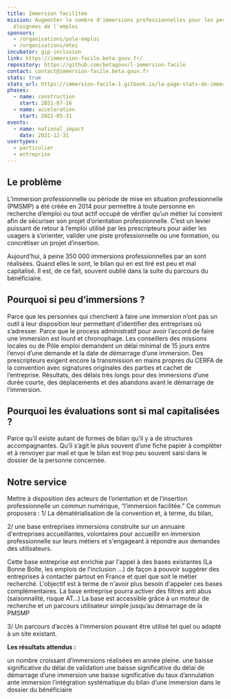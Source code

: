 ```yaml
---
title: Immersion facilitée
mission: Augmenter le nombre d'immersions professionnelles pour les personnes
  éloignées de l'emploi
sponsors:
  - /organisations/pole-emploi
  - /organisations/mtei
incubator: gip-inclusion
link: https://immersion-facile.beta.gouv.fr/
repository: https://github.com/betagouv/l-immersion-facile
contact: contact@immersion-facile.beta.gouv.fr
stats: true
stats_url: https://immersion-facile-1.gitbook.io/la-page-stats-de-immersion-facilitee/mXyCG0khRml5mCWUU0Pe/la-mesure-de-limpact-dimmersion-facilitee
phases:
  - name: construction
    start: 2021-07-16
  - name: acceleration
    start: 2022-05-31   
events: 
  - name: national_impact
    date: 2021-12-31
usertypes:
  - particulier
  - entreprise
---
```

## Le problème

L’immersion professionnelle ou période de mise en situation professionnelle (PMSMP) a été créée en 2014 pour permettre à toute personne en recherche d’emploi ou tout actif occupé de vérifier qu’un métier lui convient afin de sécuriser son projet d’orientation professionnelle. C’est un levier puissant de retour à l’emploi utilisé par les prescripteurs pour aider les usagers à s’orienter, valider une piste professionnelle ou une formation, ou concrétiser un projet d’insertion.

Aujourd’hui, à peine 350 000 immersions professionnelles par an sont réalisées. Quand elles le sont, le bilan qui en est tiré est peu et mal capitalisé. Il est, de ce fait, souvent oublié dans la suite du parcours du bénéficiaire.

## Pourquoi si peu d’immersions ?

Parce que les personnes qui cherchent à faire une immersion n’ont pas un outil à leur disposition leur permettant d’identifier des entreprises où s’adresser.
Parce que le process administratif pour avoir l’accord de faire une immersion est lourd et chronophage. Les conseillers des missions locales ou de Pôle emploi demandent un délai minimal de 15 jours entre l’envoi d’une demande et la date de démarrage d’une immersion. Des prescripteurs exigent encore la transmission en mains propres du CERFA de la convention avec signatures originales des parties et cachet de l’entreprise.
Résultats, des délais très longs pour des immersions d’une durée courte, des déplacements et des abandons avant le démarrage de l’immersion.

## Pourquoi les évaluations sont si mal capitalisées ?

Parce qu’il existe autant de formes de bilan qu’il y a de structures accompagnantes. Qu’il s’agit le plus souvent d’une fiche papier à compléter et à renvoyer par mail et que le bilan est trop peu souvent saisi dans le dossier de la personne concernée.

## Notre service

Mettre à disposition des acteurs de l’orientation et de l’insertion professionnelle un commun numérique, “l’immersion facilitée.”
Ce commun proposera :
1/ La dématérialisation de la convention et, à terme, du bilan,

2/ une base entreprises immersions construite sur  un annuaire d'entreprises accueillantes, volontaires pour accueillir en immersion professionnelle sur leurs métiers et s'engageant à répondre aux demandes des utilisateurs. 

Cette base entreprise est enrichie par l'appel à des bases existantes (La Bonne Boîte, les emplois de l'inclusion ...) de façon à pouvoir suggérer des entreprises à contacter partout en France et quel que soit le métier recherché. L'objectif est à terme de n'avoir plus besoin d'appeler ces bases complémentaires.
La base entreprise pourra activer des filtres anti abus (saisonnalité, risque AT…)
La base est accessible grâce à un moteur de recherche et un parcours utilisateur simple jusqu’au démarrage de la PMSMP

3/ Un parcours d’accès à l’immersion pouvant être utilisé tel quel ou adapté à un site existant.

**Les résultats attendus :**

un nombre croissant d’immersions réalisées en année pleine.
une baisse significative du délai de validation
une baisse significative du délai de démarrage d’une immersion
une baisse significative du taux d’annulation ante immersion
l’intégration systématique du bilan d’une immersion dans le dossier du bénéficiaire
